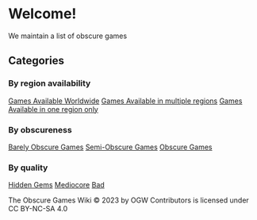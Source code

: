 # Welcome!
We maintain a list of obscure games

## Categories
### By region availability
[Games Available Worldwide](/categories/worldwide.md)
[Games Available in multiple regions](/categories/multiregions.md)
[Games Available in one region only](/categories/regionlocked.md)

### By obscureness
[Barely Obscure Games](/categories/barelyobscure.md)
[Semi-Obscure Games](/categories/semiobscure.md)
[Obscure Games](/categories/obscuregames.md)

### By quality
[Hidden Gems](/categories/hiddengems.md)
[Mediocore](/categories/mediocore.md)
[Bad](/categories/bad.md)

The Obscure Games Wiki © 2023 by OGW Contributors is licensed under CC BY-NC-SA 4.0 


